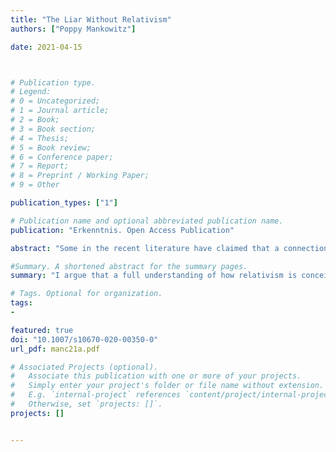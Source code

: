 ```yaml
---
title: "The Liar Without Relativism"
authors: ["Poppy Mankowitz"]

date: 2021-04-15



# Publication type.
# Legend:
# 0 = Uncategorized;
# 1 = Journal article;
# 2 = Book;
# 3 = Book section;
# 4 = Thesis;
# 5 = Book review;
# 6 = Conference paper;
# 7 = Report;
# 8 = Preprint / Working Paper;
# 9 = Other

publication_types: ["1"]

# Publication name and optional abbreviated publication name.
publication: "Erkenntnis. Open Access Publication"

abstract: "Some in the recent literature have claimed that a connection exists between the Liar paradox and semantic relativism: the view that the truth values of certain occurrences of sentences depend on the contexts at which they are assessed. Sagi (Erkenntnis 82(4):913–928, 2017) argues that contextualist accounts of the Liar paradox are committed to relativism, and Rudnicki and Łukowski (Synthese 1–20, 2019) propose a new account that they classify as relativist. I argue that a full understanding of how relativism is conceived within theories of natural language shows that neither of the purported connections can be maintained. There is no reason why a solution to the Liar paradox needs to accept relativism."

#Summary. A shortened abstract for the summary pages.
summary: "I argue that a full understanding of how relativism is conceived within theories of natural language shows that neither of the purported connections can be maintained. There is no reason why a solution to the Liar paradox needs to accept relativism."

# Tags. Optional for organization.
tags:
-

featured: true
doi: "10.1007/s10670-020-00350-0"
url_pdf: manc21a.pdf

# Associated Projects (optional).
#   Associate this publication with one or more of your projects.
#   Simply enter your project's folder or file name without extension.
#   E.g. `internal-project` references `content/project/internal-project/index.md`.
#   Otherwise, set `projects: []`.
projects: []


---
```

